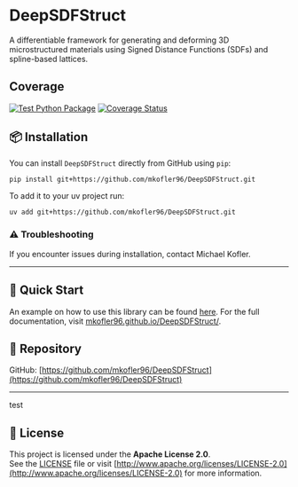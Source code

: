 # DeepSDFStruct

A differentiable framework for generating and deforming 3D microstructured materials using Signed Distance Functions (SDFs) and spline-based lattices.
## Coverage
[![Test Python Package](https://github.com/mkofler96/DeepSDFStruct/actions/workflows/test.yml/badge.svg?branch=main)](https://github.com/mkofler96/DeepSDFStruct/actions/workflows/test.yml)
[![Coverage Status](https://coveralls.io/repos/github/mkofler96/DeepSDFStruct/badge.svg?branch=main)](https://coveralls.io/github/mkofler96/DeepSDFStruct?branch=main)
## 📦 Installation

You can install `DeepSDFStruct` directly from GitHub using `pip`:

```bash
pip install git+https://github.com/mkofler96/DeepSDFStruct.git
```
To add it to your uv project run:
```
uv add git+https://github.com/mkofler96/DeepSDFStruct.git
```

### ⚠️ Troubleshooting

If you encounter issues during installation, contact Michael Kofler.

---

## 🚀 Quick Start
An example on how to use this library can be found [here](example.ipynb).
For the full documentation, visit [mkofler96.github.io/DeepSDFStruct/](mkofler96.github.io/DeepSDFStruct/).
## 🔗 Repository

GitHub: [https://github.com/mkofler96/DeepSDFStruct](https://github.com/mkofler96/DeepSDFStruct)

---
test
## 📄 License
This project is licensed under the **Apache License 2.0**.  
See the [LICENSE](./LICENSE) file or visit [http://www.apache.org/licenses/LICENSE-2.0](http://www.apache.org/licenses/LICENSE-2.0) for more information.
